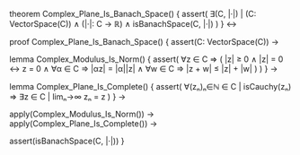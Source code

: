 theorem Complex_Plane_Is_Banach_Space() {
  assert(
    ∃(C, |·|) | (C: VectorSpace(C)) ∧ (|·|: C → ℝ) ∧ isBanachSpace(C, |·|)
  )
} ↔

proof Complex_Plane_Is_Banach_Space() {
  assert(C: VectorSpace(C)) →
  
  lemma Complex_Modulus_Is_Norm() {
    assert(
      ∀z ∈ C ⇒ (
        |z| ≥ 0 ∧
        |z| = 0 ↔ z = 0 ∧
        ∀α ∈ C ⇒ |αz| = |α||z| ∧
        ∀w ∈ C ⇒ |z + w| ≤ |z| + |w|
      )
    )
  } →
  
  lemma Complex_Plane_Is_Complete() {
    assert(
      ∀(zₙ)ₙ∈ℕ ∈ C | isCauchy(zₙ) ⇒ ∃z ∈ C | limₙ→∞ zₙ = z
    )
  } →
  
  apply(Complex_Modulus_Is_Norm()) →
  apply(Complex_Plane_Is_Complete()) →
  
  assert(isBanachSpace(C, |·|))
}